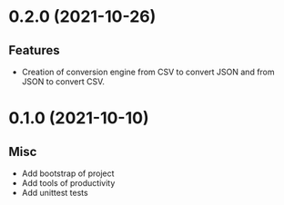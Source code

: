 0.2.0 (2021-10-26)
==================

Features
--------

- Creation of conversion engine from CSV to convert JSON and from JSON to convert CSV.


0.1.0 (2021-10-10)
==================

Misc
----

- Add bootstrap of project
- Add tools of productivity
- Add unittest tests
